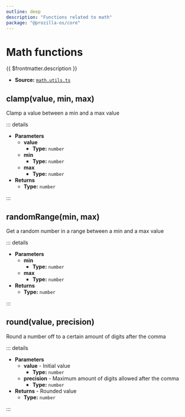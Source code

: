 ```yaml
---
outline: deep
description: "Functions related to math"
package: "@prozilla-os/core"
---
```


# Math functions

{{ $frontmatter.description }}

- **Source:** [`math.utils.ts`](https://github.com/prozilla-os/ProzillaOS/blob/main/packages/core/src/features/_utils/math.utils.ts)


## clamp(value, min, max)

Clamp a value between a min and a max value

::: details

- **Parameters**
  - **value**
    - **Type:** `number`
  - **min**
    - **Type:** `number`
  - **max**
    - **Type:** `number`
- **Returns**
  - **Type:** `number`

:::

## randomRange(min, max)

Get a random number in a range between a min and a max value

::: details

- **Parameters**
  - **min**
    - **Type:** `number`
  - **max**
    - **Type:** `number`
- **Returns**
  - **Type:** `number`

:::

## round(value, precision)

Round a number off to a certain amount of digits after the comma

::: details

- **Parameters**
  - **value** - Initial value
    - **Type:** `number`
  - **precision** - Maximum amount of digits allowed after the comma
    - **Type:** `number`
- **Returns** - Rounded value
  - **Type:** `number`

:::

